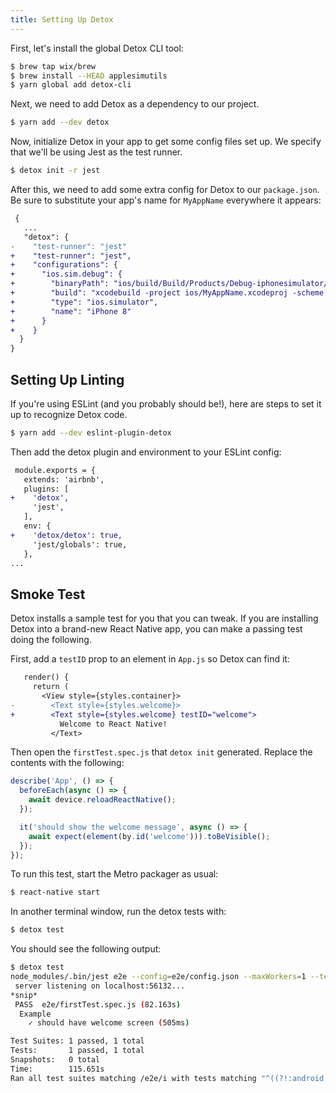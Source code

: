 ```yaml
---
title: Setting Up Detox
---
```


First, let's install the global Detox CLI tool:

```bash
$ brew tap wix/brew
$ brew install --HEAD applesimutils
$ yarn global add detox-cli
```

Next, we need to add Detox as a dependency to our project.

```bash
$ yarn add --dev detox
```

Now, initialize Detox in your app to get some config files set up. We specify that we'll be using Jest as the test runner.

```bash
$ detox init -r jest
```

After this, we need to add some extra config for Detox to our `package.json`. Be sure to substitute your app's name for `MyAppName` everywhere it appears:

```diff
 {
   ...
   "detox": {
-    "test-runner": "jest"
+    "test-runner": "jest",
+    "configurations": {
+      "ios.sim.debug": {
+        "binaryPath": "ios/build/Build/Products/Debug-iphonesimulator/MyAppName.app",
+        "build": "xcodebuild -project ios/MyAppName.xcodeproj -scheme MyAppName -configuration Debug -sdk iphonesimulator -derivedDataPath ios/build",
+        "type": "ios.simulator",
+        "name": "iPhone 8"
+      }
+    }
  }
}
```

## Setting Up Linting

If you're using ESLint (and you probably should be!), here are steps to set it up to recognize Detox code.

```bash
$ yarn add --dev eslint-plugin-detox
```

Then add the detox plugin and environment to your ESLint config:

```diff
 module.exports = {
   extends: 'airbnb',
   plugins: [
+    'detox',
     'jest',
   ],
   env: {
+    'detox/detox': true,
     'jest/globals': true,
   },
...
```

## Smoke Test

Detox installs a sample test for you that you can tweak. If you are installing Detox into a brand-new React Native app, you can make a passing test doing the following.

First, add a `testID` prop to an element in `App.js` so Detox can find it:

```diff
   render() {
     return (
       <View style={styles.container}>
-        <Text style={styles.welcome}>
+        <Text style={styles.welcome} testID="welcome">
           Welcome to React Native!
         </Text>
```

Then open the `firstTest.spec.js` that `detox init` generated. Replace the contents with the following:

```javascript
describe('App', () => {
  beforeEach(async () => {
    await device.reloadReactNative();
  });

  it('should show the welcome message', async () => {
    await expect(element(by.id('welcome'))).toBeVisible();
  });
});
```

To run this test, start the Metro packager as usual:

```bash
$ react-native start
```

In another terminal window, run the detox tests with:

```bash
$ detox test
```

You should see the following output:

```bash
$ detox test
node_modules/.bin/jest e2e --config=e2e/config.json --maxWorkers=1 --testNamePattern='^((?!:android:).)*$'
 server listening on localhost:56132...
*snip*
 PASS  e2e/firstTest.spec.js (82.163s)
  Example
    ✓ should have welcome screen (505ms)

Test Suites: 1 passed, 1 total
Tests:       1 passed, 1 total
Snapshots:   0 total
Time:        115.651s
Ran all test suites matching /e2e/i with tests matching "^((?!:android:).)*$".
```
